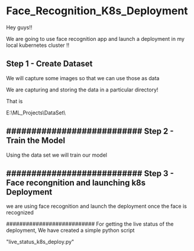 # Face_Recognition_K8s_Deployment

Hey guys!!

We are going to use face recognition app and launch a deployment in my local kubernetes cluster !!


Step 1 - Create Dataset
--------------------------------------------------------

We will capture some images so that we can use those as data

We are capturing and storing the data in a particular directory!

That is

E:\ML_Projects\DataSet\ 


###########################
Step 2 - Train the Model
--------------------------------------------------------

Using the data set we will train our model

###########################
Step 3 - Face recongnition and launching k8s Deployment
--------------------------------------------------------
we are using face recognition and launch the deployment once the face is recognized


###########################
For getting the live status of the deployment, We have created a simple python script

"live_status_k8s_deploy.py"
